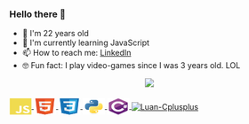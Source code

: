### Hello there 🖖

- 🎂 I'm 22 years old
- 🔭 I'm currently learning JavaScript
- 📫 How to reach me: [LinkedIn](https://www.linkedin.com/in/luan-lemos-116201208/)
- 🤓 Fun fact: I play video-games since I was 3 years old. LOL

<div align="center">
  <a href="https://github.com/LuanLemos">
  <img height="180em" src="https://github-readme-stats.vercel.app/api?username=LuanLemos&show_icons=true&theme=dark&include_all_commits=true&count_private=true"/>
</div>

<div style="display: inline_block"><br>
  <img align="center" alt="Luan-Js" height="30" width="40" src="https://raw.githubusercontent.com/devicons/devicon/master/icons/javascript/javascript-plain.svg">
  <img align="center" alt="Luan-HTML" height="30" width="40" src="https://raw.githubusercontent.com/devicons/devicon/master/icons/html5/html5-original.svg">
  <img align="center" alt="Luan-CSS" height="30" width="40" src="https://raw.githubusercontent.com/devicons/devicon/master/icons/css3/css3-original.svg">
  <img align="center" alt="Luan-Python" height="30" width="40" src="https://raw.githubusercontent.com/devicons/devicon/master/icons/python/python-original.svg">
  <img align="center" alt="Luan-Csharp" height="30" width="40" src="https://raw.githubusercontent.com/devicons/devicon/master/icons/csharp/csharp-original.svg">
  <img align="center" alt="Luan-Cplusplus" height="30" width="40" src="https://cdn.jsdelivr.net/gh/devicons/devicon/icons/cplusplus/cplusplus-original.svg" />
</div>
